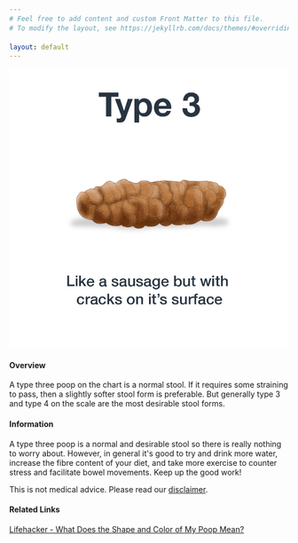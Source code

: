 ```yaml
---
# Feel free to add content and custom Front Matter to this file.
# To modify the layout, see https://jekyllrb.com/docs/themes/#overriding-theme-defaults

layout: default
---
```


<img id="stool-image" src="/assets/web-stool-type3.png" alt="BSC Type Three"/>

#### Overview

A type three poop on the chart is a normal stool. If it requires some straining to pass, then a slightly softer stool form is preferable. But generally type 3 and type 4 on the scale are the most desirable stool forms.

#### Information

A type three poop is a normal and desirable stool so there is really nothing to worry about. However, in general it's good to try and drink more water, increase the fibre content of your diet, and take more exercise to counter stress and facilitate bowel movements. Keep up the good work!

This is not medical advice. Please read our [disclaimer](/disclaimer "Disclaimer").

#### Related Links

[Lifehacker - What Does the Shape and Color of My Poop Mean?](http://lifehacker.com/what-does-the-shape-and-color-of-my-poop-mean-1535648433 "What Does the Shape and Color of My Poop Mean?")
